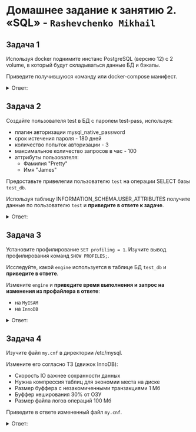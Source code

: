 # Домашнее задание к занятию 2. «SQL» - `Rashevchenko Mikhail`

## Задача 1

Используя docker поднимите инстанс PostgreSQL (версию 12) c 2 volume, 
в который будут складываться данные БД и бэкапы.

Приведите получившуюся команду или docker-compose манифест.

<details><summary>Ответ:</summary>

```yaml  
version: '3.5'
services:
  mysql:
    image: mysql:8
    environment:
      - MYSQL_USER=admin
      - MYSQL_PASSWORD=qwe123 
      - MYSQL_ROOT_PASSWORD=root
      - MYSQL_DATABASE=test_db
    volumes:
      - ./data:/var/lib/mysql
      - ./backup:/data/backup/mysql
    ports:
      - "3306:3306"
    restart: always 
```

```bash  
mysql> SELECT * FROM orders WHERE price > 300;
+----+----------------+-------+
| id | title          | price |
+----+----------------+-------+
|  2 | My little pony |   500 |
+----+----------------+-------+
1 row in set (0.01 sec)

```

```bash  
mysql> SELECT count(*) FROM orders WHERE price > 300;
+----------+
| count(*) |
+----------+
|        1 |
+----------+
1 row in set (0.01 sec)

```

</details>

## Задача 2

Создайте пользователя test в БД c паролем test-pass, используя:
- плагин авторизации mysql_native_password
- срок истечения пароля - 180 дней 
- количество попыток авторизации - 3 
- максимальное количество запросов в час - 100
- аттрибуты пользователя:
    - Фамилия "Pretty"
    - Имя "James"

Предоставьте привелегии пользователю `test` на операции SELECT базы `test_db`.
    
Используя таблицу INFORMATION_SCHEMA.USER_ATTRIBUTES получите данные по пользователю `test` и 
**приведите в ответе к задаче**.

<details><summary>Ответ:</summary>
  
```bash  

```

</details>

## Задача 3

Установите профилирование `SET profiling = 1`.
Изучите вывод профилирования команд `SHOW PROFILES;`.

Исследуйте, какой `engine` используется в таблице БД `test_db` и **приведите в ответе**.

Измените `engine` и **приведите время выполнения и запрос на изменения из профайлера в ответе**:
- на `MyISAM`
- на `InnoDB`

<details><summary>Ответ:</summary> 

```bash  

```

</details>

## Задача 4

Изучите файл `my.cnf` в директории /etc/mysql.

Измените его согласно ТЗ (движок InnoDB):
- Скорость IO важнее сохранности данных
- Нужна компрессия таблиц для экономии места на диске
- Размер буффера с незакомиченными транзакциями 1 Мб
- Буффер кеширования 30% от ОЗУ
- Размер файла логов операций 100 Мб

Приведите в ответе измененный файл `my.cnf`.


<details><summary>Ответ:</summary>  
 
```bash  

``` 
</details>
